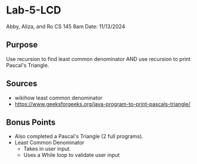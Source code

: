 # Lab-5-LCD

Abby, Aliza, and Ro
CS 145 8am
Date: 11/13/2024

## Purpose

Use recursion to find least common denominator AND use recursion to print Pascal's Triangle.

## Sources

- wikihow least common denominator
- <https://www.geeksforgeeks.org/java-program-to-print-pascals-triangle/>

## Bonus Points

- Also completed a Pascal's Triangle (2 full programs).
- Least Common Denominator
  - Takes in user input.
  - Uses a While loop to validate user input
